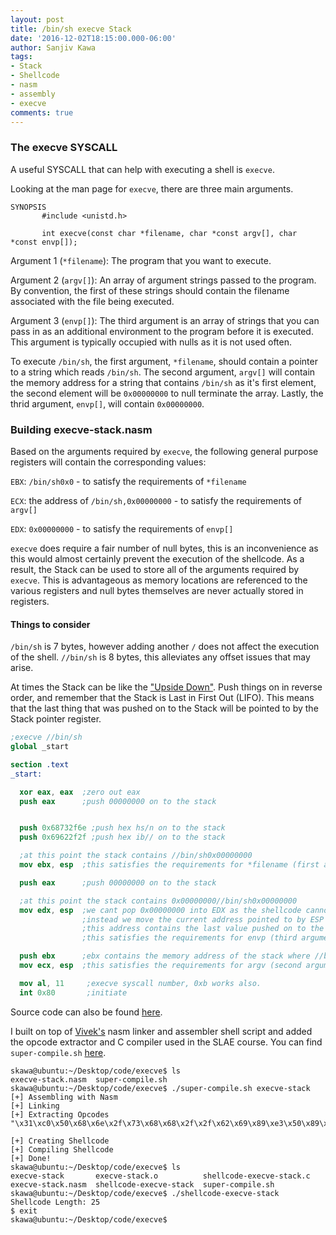 ```yaml
---
layout: post
title: /bin/sh execve Stack
date: '2016-12-02T18:15:00.000-06:00'
author: Sanjiv Kawa
tags:
- Stack
- Shellcode
- nasm
- assembly
- execve
comments: true
---
```

### The execve SYSCALL
A useful SYSCALL that can help with executing a shell is `execve`.

Looking at the man page for `execve`, there are three main arguments.

```shell
SYNOPSIS
       #include <unistd.h>

       int execve(const char *filename, char *const argv[], char *const envp[]);
```

Argument 1 (`*filename`): The program that you want to execute.

Argument 2 (`argv[]`): An array of argument strings passed to the program. By convention, the first of these strings should contain the filename associated with the file being executed.

Argument 3 (`envp[]`): The third argument is an array of strings that you can pass in as an additional environment to the program before it is executed. This argument is typically occupied with nulls as it is not used often.

To execute `/bin/sh`, the first argument, `*filename`, should contain a pointer to a string which reads `/bin/sh`. The second argument, `argv[]` will contain the memory address for a string that contains `/bin/sh` as it's first element, the second element will be `0x00000000` to null terminate the array. Lastly, the thrid argument, `envp[]`, will contain `0x00000000`.


### Building execve-stack.nasm
Based on the arguments required by `execve`, the following general purpose registers will contain the corresponding values:

`EBX`: `/bin/sh0x0` - to satisfy the requirements of `*filename`

`ECX`: the address of `/bin/sh,0x00000000` - to satisfy the requirements of `argv[]`

`EDX`: `0x00000000` - to satisfy the requirements of `envp[]`

`execve` does require a fair number of null bytes, this is an inconvenience as this would almost certainly prevent the execution of the shellcode. As a result, the Stack can be used to store all of the arguments required by `execve`. This is advantageous as memory locations are referenced to the various registers and null bytes themselves are never actually stored in registers.


#### Things to consider
`/bin/sh` is 7 bytes, however adding another `/` does not affect the execution of the shell. `//bin/sh` is 8 bytes, this alleviates any offset issues that may arise.

At times the Stack can be like the <a href="http://strangerthings.wikia.com/wiki/Upside_Down">"Upside Down"</a>. Push things on in reverse order, and remember that the Stack is Last in First Out (LIFO). This means that the last thing that was pushed on to the Stack will be pointed to by the Stack pointer register.

```nasm
;execve //bin/sh
global _start

section .text
_start:

  xor eax, eax  ;zero out eax
  push eax      ;push 00000000 on to the stack


  push 0x68732f6e ;push hex hs/n on to the stack
  push 0x69622f2f ;push hex ib// on to the stack

  ;at this point the stack contains //bin/sh0x00000000
  mov ebx, esp  ;this satisfies the requirements for *filename (first argument of execve)

  push eax      ;push 00000000 on to the stack

  ;at this point the stack contains 0x00000000//bin/sh0x00000000
  mov edx, esp  ;we cant pop 0x00000000 into EDX as the shellcode cannot have any null characters.
                ;instead we move the current address pointed to by ESP into EDX.
                ;this address contains the last value pushed on to the stack, which is 0x00000000
                ;this satisfies the requirements for envp (third argument of execve)

  push ebx      ;ebx contains the memory address of the stack where //bin/sh0x00000000 is.
  mov ecx, esp  ;this satisfies the requirements for argv (second argument of execve)

  mov al, 11     ;execve syscall number, 0xb works also.
  int 0x80       ;initiate
```
Source code can also be found <a href="https://github.com/skahwah/slae/blob/master/execve-stack/execve-stack.nasm">here</a>.

I built on top of <a href="https://twitter.com/SecurityTube">Vivek's</a> nasm linker and assembler shell script and added the opcode extractor and C compiler used in the SLAE course. You can find `super-compile.sh` <a href="https://github.com/skahwah/slae/blob/master/super-compile.sh">here</a>.

```shell
skawa@ubuntu:~/Desktop/code/execve$ ls
execve-stack.nasm  super-compile.sh
skawa@ubuntu:~/Desktop/code/execve$ ./super-compile.sh execve-stack
[+] Assembling with Nasm
[+] Linking
[+] Extracting Opcodes
"\x31\xc0\x50\x68\x6e\x2f\x73\x68\x68\x2f\x2f\x62\x69\x89\xe3\x50\x89\xe2\x53\x89\xe1\xb0\x0b\xcd\x80"

[+] Creating Shellcode
[+] Compiling Shellcode
[+] Done!
skawa@ubuntu:~/Desktop/code/execve$ ls
execve-stack       execve-stack.o          shellcode-execve-stack.c
execve-stack.nasm  shellcode-execve-stack  super-compile.sh
skawa@ubuntu:~/Desktop/code/execve$ ./shellcode-execve-stack
Shellcode Length: 25
$ exit
skawa@ubuntu:~/Desktop/code/execve$
```
